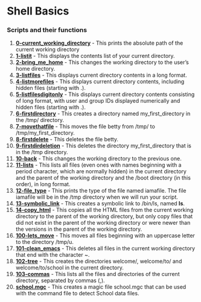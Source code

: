 # Shell Basics
### Scripts and their functions
1. [**0-current_working_directory**](0-current_working_directory) - This prints the absolute path of the current working directory
2. [**1-listit**](1-listit) - This displays the contents list of your current directory.
3. [**2-bring_me_home**](2-bring_me_home) - This changes the working directory to the user’s home directory.
4. [**3-listfiles**](3-listfiles) - This displays current directory contents in a long format.
5. [**4-listmorefiles**](4-listmorefiles) - This displays current directory contents, including hidden files (starting with .).
6. [**5-listfilesdigitonly**](5-listfilesdigitonly) - This displays current directory contents consisting of long format, with user and group IDs displayed numerically and hidden files (starting with .).
7. [**6-firstdirectory**](6-firstdirectory) - This creates a directory named my_first_directory in the /tmp/ directory.
8. [**7-movethatfile**](7-movethatfile) - This moves the file betty from /tmp/ to /tmp/my_first_directory.
9. [**8-firstdelete**](8-firstdelete) - This deletes the file betty.
10. [**9-firstdirdeletion**](9-firstdirdeletion) - This deletes the directory my_first_directory that is in the /tmp directory.
11. [**10-back**](10-back) - This changes the working directory to the previous one.
12. [**11-lists**](11-lists) - This lists all files (even ones with names beginning with a period character, which are normally hidden) in the current directory and the parent of the working directory and the /boot directory (in this order), in long format.
13. [**12-file_type**](12-file_type) - This prints the type of the file named iamafile. The file iamafile will be in the /tmp directory when we will run your script.
14. [**13-symbolic_link**](13-symbolic_link) - This creates a symbolic link to /bin/ls, named __ls__.
15. [**14-copy_html**](14-copy_html) - This copies all the HTML files from the current working directory to the parent of the working directory, but only copy files that did not exist in the parent of the working directory or were newer than the versions in the parent of the working directory.
16. [**100-lets_move**](100-lets_move) - This moves all files beginning with an uppercase letter to the directory /tmp/u.
17. [**101-clean_emacs**](101-clean_emacs) - This deletes all files in the current working directory that end with the character ~.
18. [**102-tree**](102-tree) - This creates the directories welcome/, welcome/to/ and welcome/to/school in the current directory.
19. [**103-commas**](103-commas) - This lists all the files and directories of the current directory, separated by commas (,).
20. [**school.mgc**](school.mgc) - This creates a magic file school.mgc that can be used with the command file to detect School data files.
